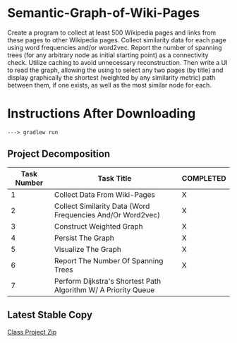 # Semantic-Graph-of-Wiki-Pages
Create a program to collect at least 500 Wikipedia pages and links from these pages to other Wikipedia pages. Collect similarity data for each page using word frequencies and/or word2vec. Report the number of spanning trees (for any arbitrary node as initial starting point) as a connectivity check. Utilize caching to avoid unnecessary reconstruction. Then write a UI to read the graph, allowing the using to select any two pages (by title) and display graphically the shortest (weighted by any similarity metric) path between them, if one exists, as well as the most similar node for each.
# Instructions After Downloading
```
---> gradlew run
```

## Project Decomposition
Task Number | Task Title | COMPLETED
----------- | ---------- | ---------
1 | Collect Data From Wiki-Pages | X
2 | Collect Similarity Data (Word Frequencies And/Or Word2vec)| X
3 | Construct Weighted Graph | X
4 | Persist The Graph | X
5 | Visualize The Graph | X
6 | Report The Number Of Spanning Trees | X
7 | Perform Dijkstra's Shortest Path Algorithm W/ A Priority Queue| 

## Latest Stable Copy
[Class Project Zip](--------------------)